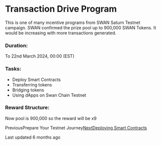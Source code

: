 # Transaction Drive Program

This is one of many incentive programs from SWAN Saturn Testnet campaign. SWAN confirmed the prize pool up to 900,000 SWAN Tokens. It would be increasing with more transactions generated.

### Duration: <a href="#duration" id="duration"></a>

To 22nd March 2024, 00:00 (EST)

### Tasks: <a href="#tasks" id="tasks"></a>

* Deploy Smart Contracts
* Transferring tokens
* Bridging tokens
* Using dApps on Swan Chain Testnet

### Reward Structure: <a href="#reward-structure" id="reward-structure"></a>

Now pool is 900,000 so the reward will be x9

PreviousPrepare Your Testnet Journey[NextDeploying Smart Contracts](<../../.gitbook/assets/deploying smart contracts>)

Last updated 6 months ago
